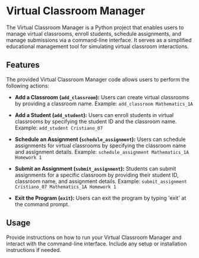 
# Virtual Classroom Manager

The Virtual Classroom Manager is a Python project that enables users to manage virtual classrooms, enroll students, schedule assignments, and manage submissions via a command-line interface. It serves as a simplified educational management tool for simulating virtual classroom interactions.

## Features

The provided Virtual Classroom Manager code allows users to perform the following actions:

- **Add a Classroom (`add_classroom`):**
  Users can create virtual classrooms by providing a classroom name.
  Example: `add_classroom Mathematics_1A`

- **Add a Student (`add_student`):**
  Users can enroll students in virtual classrooms by specifying the student ID and the classroom name.
  Example: `add_student Cristiano_07`

- **Schedule an Assignment (`schedule_assignment`):**
  Users can schedule assignments for virtual classrooms by specifying the classroom name and assignment details.
  Example: `schedule_assignment Mathematics_1A Homework 1`

- **Submit an Assignment (`submit_assignment`):**
  Students can submit assignments for a specific classroom by providing their student ID, classroom name, and assignment details.
  Example: `submit_assignment Cristiano_07 Mathematics_1A Homework 1`

- **Exit the Program (`exit`):**
  Users can exit the program by typing 'exit' at the command prompt.

## Usage

Provide instructions on how to run your Virtual Classroom Manager and interact with the command-line interface. Include any setup or installation instructions if needed.



